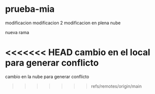 # prueba-mia
modificacion
modificacion 2
modificacion en plena nube

nueva rama

<<<<<<< HEAD
cambio en el local para generar conflicto
=======
cambio en la nube para generar conflicto
>>>>>>> refs/remotes/origin/main

